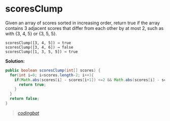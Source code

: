 # scoresClump

Given an array of scores sorted in increasing order, return true if the array contains 3 adjacent scores that differ from each other by at most 2, such as with {3, 4, 5} or {3, 5, 5}.

```
scoresClump([3, 4, 5]) → true
scoresClump([3, 4, 6]) → false
scoresClump([1, 3, 5, 5]) → true
```

**Solution:**

```java
public boolean scoresClump(int[] scores) {
  for(int i=0; i<scores.length-2; i++){
    if(Math.abs(scores[i] - scores[i+1]) <=2 && Math.abs(scores[i] - scores[i+2]) <= 2){
      return true;
    }
  }
  return false;
}
```

> _[codingbat](https://codingbat.com/prob/p194530)_